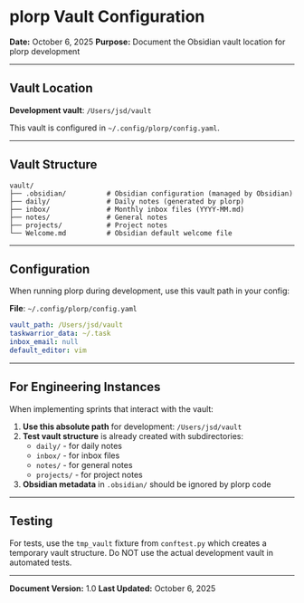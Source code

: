 # plorp Vault Configuration

**Date:** October 6, 2025
**Purpose:** Document the Obsidian vault location for plorp development

---

## Vault Location

**Development vault**: `/Users/jsd/vault`

This vault is configured in `~/.config/plorp/config.yaml`.

---

## Vault Structure

```
vault/
├── .obsidian/          # Obsidian configuration (managed by Obsidian)
├── daily/              # Daily notes (generated by plorp)
├── inbox/              # Monthly inbox files (YYYY-MM.md)
├── notes/              # General notes
├── projects/           # Project notes
└── Welcome.md          # Obsidian default welcome file
```

---

## Configuration

When running plorp during development, use this vault path in your config:

**File**: `~/.config/plorp/config.yaml`

```yaml
vault_path: /Users/jsd/vault
taskwarrior_data: ~/.task
inbox_email: null
default_editor: vim
```

---

## For Engineering Instances

When implementing sprints that interact with the vault:

1. **Use this absolute path** for development: `/Users/jsd/vault`
2. **Test vault structure** is already created with subdirectories:
   - `daily/` - for daily notes
   - `inbox/` - for inbox files
   - `notes/` - for general notes
   - `projects/` - for project notes
3. **Obsidian metadata** in `.obsidian/` should be ignored by plorp code

---

## Testing

For tests, use the `tmp_vault` fixture from `conftest.py` which creates a temporary vault structure. Do NOT use the actual development vault in automated tests.

---

**Document Version:** 1.0
**Last Updated:** October 6, 2025
